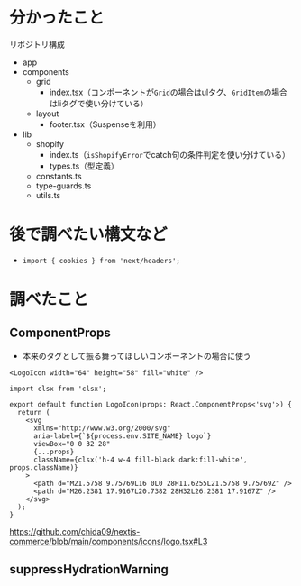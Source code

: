 # 分かったこと
リポジトリ構成

- app
- components
  - grid
    - index.tsx（コンポーネントが`Grid`の場合はulタグ、`GridItem`の場合はliタグで使い分けている）
  - layout
    - footer.tsx（Suspenseを利用）
- lib
  - shopify
    - index.ts（`isShopifyError`でcatch句の条件判定を使い分けている）
    - types.ts（型定義）
  - constants.ts
  - type-guards.ts
  - utils.ts

# 後で調べたい構文など
- `import { cookies } from 'next/headers';`

# 調べたこと

## ComponentProps

- 本来のタグとして振る舞ってほしいコンポーネントの場合に使う

```tsx
<LogoIcon width="64" height="58" fill="white" />
```

```tsx
import clsx from 'clsx';

export default function LogoIcon(props: React.ComponentProps<'svg'>) {
  return (
    <svg
      xmlns="http://www.w3.org/2000/svg"
      aria-label={`${process.env.SITE_NAME} logo`}
      viewBox="0 0 32 28"
      {...props}
      className={clsx('h-4 w-4 fill-black dark:fill-white', props.className)}
    >
      <path d="M21.5758 9.75769L16 0L0 28H11.6255L21.5758 9.75769Z" />
      <path d="M26.2381 17.9167L20.7382 28H32L26.2381 17.9167Z" />
    </svg>
  );
}
```

https://github.com/chida09/nextjs-commerce/blob/main/components/icons/logo.tsx#L3

## suppressHydrationWarning

